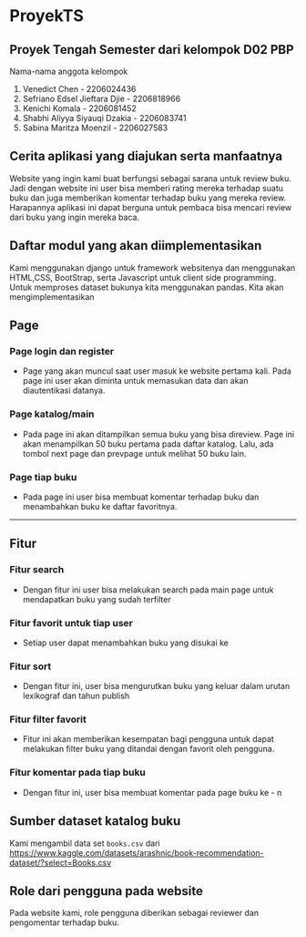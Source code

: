 # ProyekTS
## Proyek Tengah Semester dari kelompok D02 PBP
Nama-nama anggota kelompok
1. Venedict Chen - 2206024436
2. Sefriano Edsel Jieftara Djie - 2206818966
3. Kenichi Komala - 2206081452
4. Shabhi Aliyya Siyauqi Dzakia - 2206083741
5. Sabina Maritza Moenzil - 2206027583

## Cerita aplikasi yang diajukan serta manfaatnya

Website yang ingin kami buat berfungsi sebagai sarana untuk review buku.
Jadi dengan website ini user bisa memberi rating mereka terhadap suatu buku dan juga memberikan komentar terhadap buku yang mereka review. Harapannya aplikasi ini dapat berguna untuk pembaca bisa mencari review dari buku yang ingin mereka baca.

## Daftar modul yang akan diimplementasikan

Kami menggunakan django untuk framework websitenya dan menggunakan HTML,CSS, BootStrap, serta Javascript untuk client side programming. Untuk memproses dataset bukunya kita menggunakan pandas.
Kita akan mengimplementasikan 
## Page
### Page login dan register
- Page yang akan muncul saat user masuk ke website pertama kali. Pada page ini user akan diminta untuk memasukan data dan akan diautentikasi datanya.
### Page katalog/main
- Pada page ini akan ditampilkan semua buku yang bisa direview. Page ini akan menampilkan 50 buku pertama pada daftar katalog. Lalu, ada tombol next page dan prevpage untuk melihat 50 buku lain.
### Page tiap buku
- Pada page ini user bisa membuat komentar terhadap buku dan menambahkan buku ke daftar favoritnya.

---

## Fitur
### Fitur search
- Dengan fitur ini user bisa melakukan search pada main page untuk mendapatkan buku yang sudah terfilter
### Fitur favorit untuk tiap user
- Setiap user dapat menambahkan buku yang disukai ke
### Fitur sort
- Dengan fitur ini, user bisa mengurutkan buku yang keluar dalam urutan lexikograf dan tahun publish
### Fitur filter favorit
- Fitur ini akan memberikan kesempatan bagi pengguna untuk dapat melakukan filter buku yang ditandai dengan favorit oleh pengguna.
### Fitur komentar pada tiap buku
- Dengan fitur ini, user bisa membuat komentar pada page buku ke - n

## Sumber dataset katalog buku
Kami mengambil data set  `books.csv` dari
https://www.kaggle.com/datasets/arashnic/book-recommendation-dataset/?select=Books.csv

## Role dari pengguna pada website 
Pada website kami, role pengguna diberikan sebagai reviewer dan pengomentar terhadap buku.
